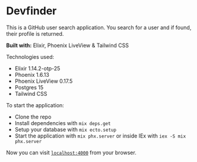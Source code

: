 # Devfinder

This is a GitHub user search application. You search for a user and if found, their profile is returned.

**Built with:** Elixir, Phoenix LiveView & Tailwind CSS

Technologies used:

- Elixir 1.14.2-otp-25
- Phoenix 1.6.13
- Phoenix LiveView 0.17.5
- Postgres 15
- Tailwind CSS

To start the application:

- Clone the repo
- Install dependencies with `mix deps.get`
- Setup your database with `mix ecto.setup`
- Start the application with `mix phx.server` or inside IEx with `iex -S mix phx.server`

Now you can visit [`localhost:4000`](http://localhost:4000) from your browser.
